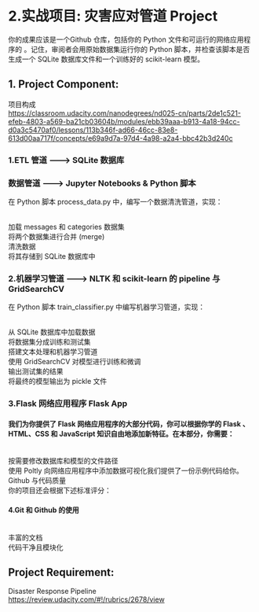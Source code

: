 # 2.实战项目: 灾害应对管道 Project



你的成果应该是一个Github 仓库，包括你的 Python 文件和可运行的网络应用程序的 。记住，审阅者会用原始数据集运行你的 Python 脚本，并检查该脚本是否生成一个 SQLite 数据库文件和一个训练好的 scikit-learn 模型。

## 1. Project Component:
项目构成
<br>https://classroom.udacity.com/nanodegrees/nd025-cn/parts/2de1c521-efeb-4803-a569-ba21cb03604b/modules/ebb39aaa-b913-4a18-94cc-d0a3c5470af0/lessons/113b346f-ad66-46cc-83e8-613d00aa717f/concepts/e69a9d7a-97d4-4a98-a2a4-bbc42b3d240c
### 1.ETL 管道 --->  SQLite 数据库
###    数据管道 ---> Jupyter Notebooks & Python 脚本
在 Python 脚本 process_data.py 中，编写一个数据清洗管道，实现：

<br>加载 messages 和 categories 数据集
<br>将两个数据集进行合并 (merge)
<br>清洗数据
<br>将其存储到 SQLite 数据库中
### 2.机器学习管道 ---> NLTK 和 scikit-learn 的 pipeline 与GridSearchCV
在 Python 脚本 train_classifier.py 中编写机器学习管道，实现：

<br>从 SQLite 数据库中加载数据
<br>将数据集分成训练和测试集
<br>搭建文本处理和机器学习管道
<br>使用 GridSearchCV 对模型进行训练和微调
<br>输出测试集的结果
<br>将最终的模型输出为 pickle 文件
### 3.Flask 网络应用程序 Flask App 
#### 我们为你提供了 Flask 网络应用程序的大部分代码，你可以根据你学的 Flask 、HTML、CSS 和 JavaScript 知识自由地添加新特征。在本部分，你需要：

<br>按需要修改数据库和模型的文件路径
<br>使用 Poltly 向网络应用程序中添加数据可视化我们提供了一份示例代码给你。
<br>Github 与代码质量
<br>你的项目还会根据下述标准评分：

#### 4.Git 和 Github 的使用
<br>丰富的文档
<br>代码干净且模块化


## Project Requirement:
Disaster Response Pipeline
<br>https://review.udacity.com/#!/rubrics/2678/view

